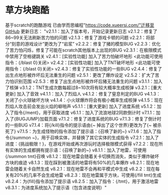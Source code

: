 # 草方块跑酷
基于scratch的跑酷游戏
已由学而思编程"https://code.xueersi.com/"迁移至GitHub
更新日志：
"v2.1.1：加入了版本号，开始记录更新日志
v2.1.2：修复了86~99关无法刷新苦力怕的问题
v2.1.3：修复了游戏卡顿的问题
v2.2.1：将部分“刻意的游戏设计”更改为了“岩浆”
v2.2.2：修复了猪的模型BUG
v2.2.3：优化了苦力怕闪烁，修复了可能在scratch其他版本上出现的BUG
v2.3.1：在极限模式中禁用了空格键跳关
v2.4.1：[实验性功能] 加入了苦力怕破坏地形 <此功能可使用指令：{/blast 0}关闭>
v2.4.2：[实验性功能] 加入了TNT破坏地形 <此功能可使用指令：{/blast 0}关闭>
v2.4.3：修复了实验性功能的一些BUG
v2.4.4：修复了出生点地形被炸坏后无法重生的问题
v2.5.1：更改了爆炸设定
v2.5.2：扩大了苦力怕识别范围
v2.5.3：修复了出生点地形被炸坏后猪无法重生的问题
v3.1.1：加入了核弹
v3.1.2：TNT生成次数每超过8~10次将有较大概率生成核弹
v3.2.1：[重大更新] 加入了音效
v4.1.1：加入了烈焰人
v4.1.2：修复了窒息判定的BUG
v4.1.3：关闭了小火球破坏方块
v4.1.4：小火球爆炸将会有极小概率生成核弹
v4.1.5：现在烈焰人攻击前会发出火焰的噼啪声
v5.1.1：[重大更新] 加入了进度系统
v5.1.2：加入了指令{/ment}，用于获取进度
v6.1.1：加入了流浪地球2同款倒计时
v7.1.1：加入了{BUGJUMP}加载页面
v7.1.2：修复了进度系统的BUG
v7.1.3：修复了倒计时的一些BUG
v7.1.4：将{/kill}指令的提示语由{~ 掉出了这个世界}更改为了{~ 被杀死了}
v7.1.5：为生成怪物的指令添加了提示语：{召唤了新的~}
v7.1.6：加入了指令{/summon ~}，用于召唤实体，并替换了其它实体的生成指令
v7.2.1：加入了进度：{挑战极限！}，在游戏开始或再次游玩时选择极限模式获得
‍v7.2.2：现在所有实体的生成都拥有提示语：{召唤了新的~}
v8.1.1：加入了地雷，可使用{/summon tmt}召唤
v8.1.2：现在地雷会随着关卡切换而消失，类似于爆炸破坏方块的痕迹
v8.1.3：现在踩到被激活的地雷将有50%的几率爆炸
v8.2.1：现在地雷会随着关卡自然生成
v8.2.1：现在地雷不会再和平模式中生成
v8.2.2：现在每关有20%的几率不会生成地雷
v8.2.3：现在地雷属于方块，可使用{/fill tmt}生成
v8.2.4：为{fill}指令添加了提示语
v8.2.5：加入了指令：{/tmt}，用于激活地雷
v8.3.1：为进度系统加入了提示语（包含进度说明）"
